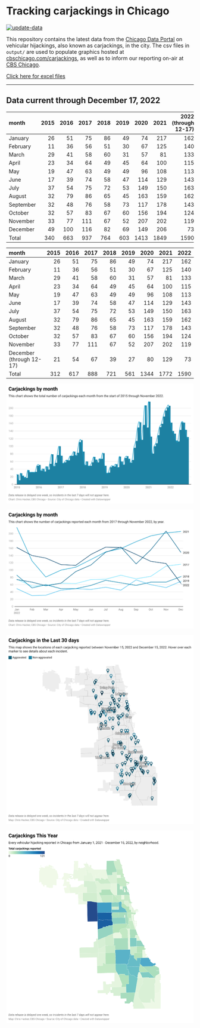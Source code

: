 # Tracking carjackings in Chicago

[![update-data](https://github.com/hackerlikecomputer/chicago-carjacking-tracker/actions/workflows/update-data.yml/badge.svg)](https://github.com/hackerlikecomputer/chicago-carjacking-tracker/actions/workflows/update-data.yml)

This repository contains the latest data from the [Chicago Data Portal](https://data.cityofchicago.org) on vehicular hijackings, also known as carjackings, in the city. 
The csv files in `output/` are used to populate graphics hosted at [cbschicago.com/carjackings](https://cbschicago.com/carjackings), as well as to inform our reporting on-air at [CBS Chicago](https://cbschicago.com).

[Click here for excel files](output/excel/)

---

## Data current through December 17, 2022

| month     |   2015 |   2016 |   2017 |   2018 |   2019 |   2020 |   2021 |   2022 (through 12-17) |
|:----------|-------:|-------:|-------:|-------:|-------:|-------:|-------:|-----------------------:|
| January   |     26 |     51 |     75 |     86 |     49 |     74 |    217 |                    162 |
| February  |     11 |     36 |     56 |     51 |     30 |     67 |    125 |                    140 |
| March     |     29 |     41 |     58 |     60 |     31 |     57 |     81 |                    133 |
| April     |     23 |     34 |     64 |     49 |     45 |     64 |    100 |                    115 |
| May       |     19 |     47 |     63 |     49 |     49 |     96 |    108 |                    113 |
| June      |     17 |     39 |     74 |     58 |     47 |    114 |    129 |                    143 |
| July      |     37 |     54 |     75 |     72 |     53 |    149 |    150 |                    163 |
| August    |     32 |     79 |     86 |     65 |     45 |    163 |    159 |                    162 |
| September |     32 |     48 |     76 |     58 |     73 |    117 |    178 |                    143 |
| October   |     32 |     57 |     83 |     67 |     60 |    156 |    194 |                    124 |
| November  |     33 |     77 |    111 |     67 |     52 |    207 |    202 |                    119 |
| December  |     49 |    100 |    116 |     82 |     69 |    149 |    206 |                     73 |
| Total     |    340 |    663 |    937 |    764 |    603 |   1413 |   1849 |                   1590 |

| month                    |   2015 |   2016 |   2017 |   2018 |   2019 |   2020 |   2021 |   2022 |
|:-------------------------|-------:|-------:|-------:|-------:|-------:|-------:|-------:|-------:|
| January                  |     26 |     51 |     75 |     86 |     49 |     74 |    217 |    162 |
| February                 |     11 |     36 |     56 |     51 |     30 |     67 |    125 |    140 |
| March                    |     29 |     41 |     58 |     60 |     31 |     57 |     81 |    133 |
| April                    |     23 |     34 |     64 |     49 |     45 |     64 |    100 |    115 |
| May                      |     19 |     47 |     63 |     49 |     49 |     96 |    108 |    113 |
| June                     |     17 |     39 |     74 |     58 |     47 |    114 |    129 |    143 |
| July                     |     37 |     54 |     75 |     72 |     53 |    149 |    150 |    163 |
| August                   |     32 |     79 |     86 |     65 |     45 |    163 |    159 |    162 |
| September                |     32 |     48 |     76 |     58 |     73 |    117 |    178 |    143 |
| October                  |     32 |     57 |     83 |     67 |     60 |    156 |    194 |    124 |
| November                 |     33 |     77 |    111 |     67 |     52 |    207 |    202 |    119 |
| December (through 12-17) |     21 |     54 |     67 |     39 |     27 |     80 |    129 |     73 |
| Total                    |    312 |    617 |    888 |    721 |    561 |   1344 |   1772 |   1590 |

[![output/img/dw/carjacking-by-month-historical.png](output/img/dw/carjacking-by-month-historical.png)](https://datawrapper.dwcdn.net/Y7rwP/)

[![output/img/dw/carjacking-by-month-yoy.png](output/img/dw/carjacking-by-month-yoy.png)](https://datawrapper.dwcdn.net/8Ljaw/)

[![output/img/dw/carjacking-last-30-days.png](output/img/dw/carjacking-last-30-days.png)](https://datawrapper.dwcdn.net/EK2p4/)

[![output/img/dw/carjacking-by-neighborhood.png](output/img/dw/carjacking-by-neighborhood.png)](https://datawrapper.dwcdn.net/EurKU/)


